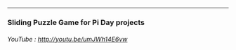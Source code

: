 ----------------------------------------------------
### Sliding Puzzle Game for Pi Day projects
###### YouTube : http://youtu.be/umJWh14E6vw
